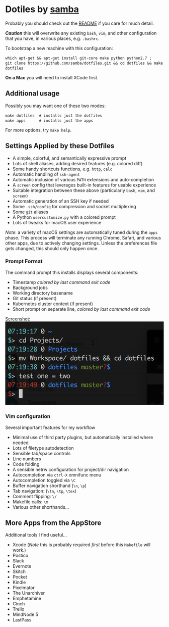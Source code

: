 # Dotiles by [samba][1]

Probably you should check out the [README][1] if you care for much detail.

**_Caution_** this will overwrite any existing `bash`, `vim`, and other configuration that you have, in various places, e.g. `.bashrc`. 

To bootstrap a new machine with this configuration:

```shell
which apt-get && apt-get install git-core make python python2.7 ;
git clone https://github.com/samba/dotfiles.git && cd dotfiles && make dotfiles
```

**On a Mac** you will need to install XCode first.

## Additional usage 

Possibly you may want one of these two modes:

```shell
make dotfiles  # installs just the dotfiles
make apps      # installs just the apps
```

For more options, try `make help`.


## Settings Applied by these Dotfiles

- A simple, colorful, and semantically expressive prompt
- Lots of shell aliases, adding desired features (e.g. colored diff)
- Some handy shortcuts functions, e.g. `http`, `calc`
- Automatic handling of `ssh-agent`
- Automatic inclusion of various `PATH` extensions and auto-completion
- A `screen` config that leverages built-in features for usable experience
- Suitable integration between these above (particularly `bash`, `vim`, and `screen`)
- Automatic generation of an SSH key if needed
- Some `.ssh/config` for compression and socket multiplexing
- Some `git` aliases
- A Python `usercustomize.py` with a colored prompt
- Lots of tweaks for macOS user experience

*Note*: a variety of macOS settings are automatically tuned during the `apps` phase. 
This process will terminate any running Chrome, Safari, and various other apps, due to actively changing settings. Unless the preferences file gets changed, this should only happen once.


### Prompt Format

The command prompt this installs displays several components:

- Timestamp _colored by last command exit code_
- Background jobs
- Working directory basename
- Git status (if present)
- Kubernetes cluster context (if present)
- Short prompt on separate line, _colored by last command exit code_

Screenshot:
![Command Prompt Screenshot](./commandprompt.png)

### Vim configuration

Several important features for my workflow

- Minimal use of third party plugins, but automatically installed where needed
- Lots of filetype autodetection
- Sensible tab/space controls
- Line numbers
- Code folding
- A sensible netrw configuration for project/dir navigation
- Autocompletion via `ctrl-X` omnifunc menu
- Autocompletion toggled via `\C`
- Buffer navigation shorthand (`\n`, `\p`)
- Tab navigation: (`\tn`, `\tp`, `\tex`)
- Comment flipping: `\/`
- Makefile calls: `\m`
- Various other shorthands...



## More Apps from the AppStore

Additional tools I find useful...

- Xcode  (*Note* this is probably required _first_ before this `Makefile` will work.)
- Postico
- Slack
- Evernote
- Skitch
- Pocket
- Kindle
- Pixelmator
- The Unarchiver
- Emphetamine
- Cinch
- Trello
- MindNode 5
- LastPass

[1]: https://github.com/samba/dotfiles
[2]: https://desktop.github.com/
[3]: https://www.google.com/chrome/browser/desktop/
[4]: https://kapeli.com/dash
[10]: https://github.com/settings/keys
